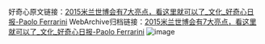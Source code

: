 好奇心原文链接：[2015米兰世博会有7大亮点，看这里就可以了_文化_好奇心日报-Paolo Ferrarini](https://www.qdaily.com/articles/9589.html)
WebArchive归档链接：[2015米兰世博会有7大亮点，看这里就可以了_文化_好奇心日报-Paolo Ferrarini](http://web.archive.org/web/20190623154608/https://www.qdaily.com/articles/9589.html)
![image](http://ww3.sinaimg.cn/large/007d5XDply1g3vfun12knj30u05v2kjl)